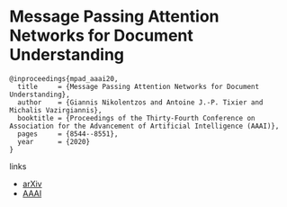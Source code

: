 # Message Passing Attention Networks for Document Understanding

```
@inproceedings{mpad_aaai20,
  title     = {Message Passing Attention Networks for Document Understanding},
  author    = {Giannis Nikolentzos and Antoine J.-P. Tixier and Michalis Vazirgiannis},
  booktitle = {Proceedings of the Thirty-Fourth Conference on Association for the Advancement of Artificial Intelligence (AAAI)},
  pages	    = {8544--8551},
  year      = {2020}
}
```

links
- [arXiv](https://arxiv.org/abs/1908.06267)
- [AAAI](https://aaai.org/ojs/index.php/AAAI/article/view/6376)